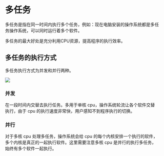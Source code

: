 # 多任务

多任务是指在同一时间内执行多个任务，例如：现在电脑安装的操作系统都是多任务操作系统，可以同时运行着多个软件。

多任务的最大好处是充分利用CPU资源，提高程序的执行效率。

## 多任务的执行方式

多任务执行方式为并发和并行两种。

![](https://s1.ax1x.com/2023/04/24/p9mqn4P.jpg)

### 并发

在一段时间内交替去执行任务。多用于单核 cpu，操作系统轮流让各个软件交替执行，由于 cpu 的执行速度非常快，用户感知不到程序执行的切换。

### 并行

对于多核 cpu 处理多任务，操作系统会给 cpu 的每个内核安排一个执行的软件，多个内核是真正的一起执行软件。这里需要注意多核 cpu 是并行的执行多任务，始终有多个软件一起执行。
